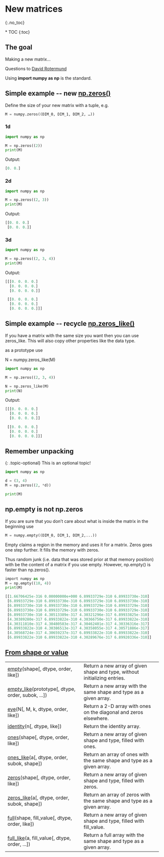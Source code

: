 # New matrices 
{:.no_toc}

<nav markdown="1" class="toc-class">
* TOC
{:toc}
</nav>

## The goal

Making a new matrix...

Questions to [David Rotermund](mailto:davrot@uni-bremen.de)

Using **import numpy as np** is the standard. 

## Simple example -- new [np.zeros()](https://numpy.org/doc/stable/reference/generated/numpy.zeros.html)

Define the size of your new matrix with a tuple, e.g.​

```python
M = numpy.zeros((DIM_0, DIM_1, DIM_2, …))​
```

### 1d

```python
import numpy as np

M = np.zeros((2))
print(M)
```

Output:

```python
[0. 0.]
```

### 2d

```python
import numpy as np

M = np.zeros((2, 3))
print(M)
```

Output:

```python
[[0. 0. 0.]
 [0. 0. 0.]]
```

### 3d

```python
import numpy as np

M = np.zeros((2, 3, 4))
print(M)
```

Output:

```python
[[[0. 0. 0. 0.]
  [0. 0. 0. 0.]
  [0. 0. 0. 0.]]

 [[0. 0. 0. 0.]
  [0. 0. 0. 0.]
  [0. 0. 0. 0.]]]
```

## Simple example -- recycle [np.zeros_like()](https://numpy.org/doc/stable/reference/generated/numpy.zeros_like.html)

If you have a matrix with the same size ​you want then you can use zeros_like. This will also copy other properties like the data type.

as a prototype use​

N = numpy.zeros_like(M) ​

```python
import numpy as np

M = np.zeros((2, 3, 4))

N = np.zeros_like(M)
print(N)
```

Output:

```python
[[[0. 0. 0. 0.]
  [0. 0. 0. 0.]
  [0. 0. 0. 0.]]

 [[0. 0. 0. 0.]
  [0. 0. 0. 0.]
  [0. 0. 0. 0.]]]
```

## Remember unpacking

{: .topic-optional}
This is an optional topic!

```python
import numpy as np

d = (3, 4)
M = np.zeros((2, *d))

print(M)
```

## np.empty is not np.zeros

If you are sure that you don’t care about what is inside the matrix in the beginning use​

```python
M = numpy.empty((DIM_0, DIM_1, DIM_2,...))​
```

Empty claims a region in the memory and uses it for a matrix. Zeros goes one step further. It fills the memory with zeros. 

Thus random junk​ (i.e. data that was stored prior at that memory position) with be the content of a matrix if you use empty. However, np.empty() is faster than np.zeros().

```python
​import numpy as np
M = np.empty((10, 4))
print(M)
```

```python
[[1.66706425e-316 0.00000000e+000 6.89933729e-310 6.89933730e-310]
 [6.89933729e-310 6.89933730e-310 6.89933729e-310 6.89933730e-310]
 [6.89933730e-310 6.89933730e-310 6.89933729e-310 6.89933729e-310]
 [6.89933730e-310 6.89933729e-310 6.89933730e-310 6.89933729e-310]
 [6.89933730e-310 4.30513389e-317 4.30321296e-317 6.89933825e-310]
 [4.30389280e-317 6.89933822e-310 4.30366750e-317 6.89933822e-310]
 [4.30311810e-317 4.30480583e-317 4.30462401e-317 4.30336316e-317]
 [6.89933822e-310 4.30386513e-317 4.30358055e-317 4.30571886e-317]
 [4.30568724e-317 4.30659237e-317 6.89933822e-310 6.89933822e-310]
 [6.89933822e-310 6.89933822e-310 4.30289676e-317 6.89920336e-310]]
```
 

## [From shape or value](https://numpy.org/doc/stable/reference/routines.array-creation.html#from-shape-or-value)

|||
|---|---|
|[empty](https://numpy.org/doc/stable/reference/generated/numpy.empty.html#numpy.empty)(shape[, dtype, order, like])|Return a new array of given shape and type, without initializing entries.|
|[empty_like](https://numpy.org/doc/stable/reference/generated/numpy.empty_like.html#numpy.empty_like)(prototype[, dtype, order, subok, ...])|Return a new array with the same shape and type as a given array.|
|[eye](https://numpy.org/doc/stable/reference/generated/numpy.eye.html#numpy.eye)(N[, M, k, dtype, order, like])|Return a 2-D array with ones on the diagonal and zeros elsewhere.|
|[identity](https://numpy.org/doc/stable/reference/generated/numpy.identity.html#numpy.identity)(n[, dtype, like])|Return the identity array.|
|[ones](https://numpy.org/doc/stable/reference/generated/numpy.ones.html#numpy.ones)(shape[, dtype, order, like])|Return a new array of given shape and type, filled with ones.|
|[ones_like](https://numpy.org/doc/stable/reference/generated/numpy.ones_like.html#numpy.ones_like)(a[, dtype, order, subok, shape])|Return an array of ones with the same shape and type as a given array.|
|[zeros](https://numpy.org/doc/stable/reference/generated/numpy.zeros.html#numpy.zeros)(shape[, dtype, order, like])|Return a new array of given shape and type, filled with zeros.|
|[zeros_like](https://numpy.org/doc/stable/reference/generated/numpy.zeros_like.html#numpy.zeros_like)(a[, dtype, order, subok, shape])|Return an array of zeros with the same shape and type as a given array.|
|[full](https://numpy.org/doc/stable/reference/generated/numpy.full.html#numpy.full)(shape, fill_value[, dtype, order, like])|Return a new array of given shape and type, filled with fill_value.|
|[full_like](https://numpy.org/doc/stable/reference/generated/numpy.full_like.html#numpy.full_like)(a, fill_value[, dtype, order, ...])|Return a full array with the same shape and type as a given array.|
